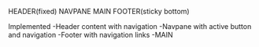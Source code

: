 
HEADER(fixed)
NAVPANE MAIN
FOOTER(sticky bottom)

Implemented
-Header content with navigation
-Navpane with active button and navigation
-Footer with navigation links
-MAIN
  
